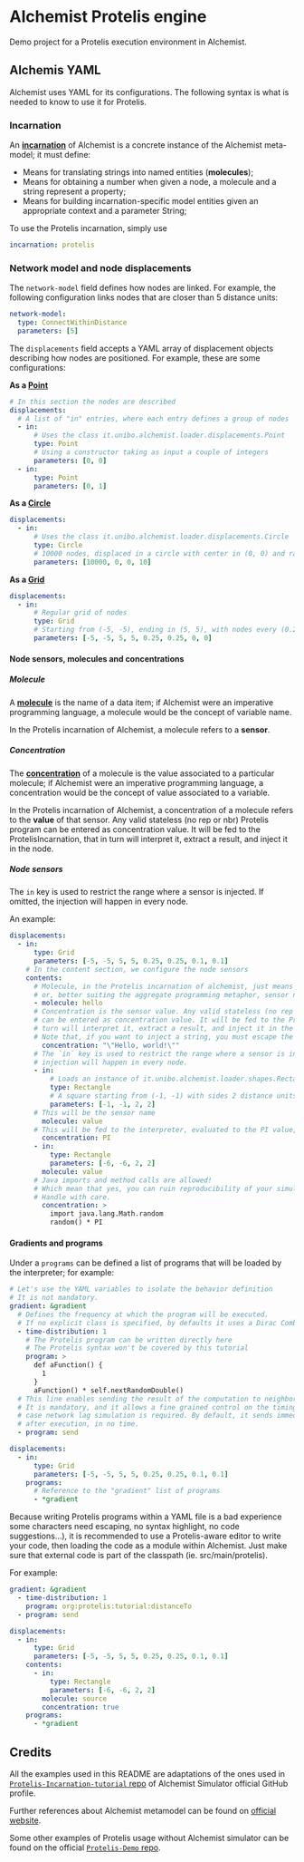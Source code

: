 # Alchemist Protelis engine

Demo project for a Protelis execution environment in Alchemist.

## Alchemis YAML

Alchemist uses YAML for its configurations.
The following syntax is what is needed to know to use it for Protelis.

### Incarnation

An [**incarnation**](https://alchemistsimulator.github.io/wiki/simulator/metamodel/#incarnations) of Alchemist 
is a concrete instance of the Alchemist meta-model;
it must define:

- Means for translating strings into named entities (**molecules**);
- Means for obtaining a number when given a node, a molecule and a string represent a property;
- Means for building incarnation-specific model entities given an appropriate context and a parameter String;

To use the Protelis incarnation, simply use

```yaml
incarnation: protelis
```

### Network model and node displacements

The `network-model` field defines how nodes are linked.
For example, the following configuration links nodes that are closer than 5 distance units:

```yaml
network-model:
  type: ConnectWithinDistance
  parameters: [5]
```

The `displacements` field accepts a YAML array of displacement objects describing how nodes are positioned.
For example, these are some configurations:

**As a [Point](https://www.javadoc.io/doc/it.unibo.alchemist/alchemist-loading/latest/it/unibo/alchemist/loader/displacements/Point.html)**
```yaml
# In this section the nodes are described
displacements:
  # A list of "in" entries, where each entry defines a group of nodes
  - in:
      # Uses the class it.unibo.alchemist.loader.displacements.Point
      type: Point
      # Using a constructor taking as input a couple of integers
      parameters: [0, 0]
  - in:
      type: Point
      parameters: [0, 1]
```

**As a [Circle](https://www.javadoc.io/static/it.unibo.alchemist/alchemist-loading/latest/it/unibo/alchemist/loader/displacements/Circle.html)**
```yaml
displacements:
  - in:
      # Uses the class it.unibo.alchemist.loader.displacements.Circle
      type: Circle
      # 10000 nodes, displaced in a circle with center in (0, 0) and radius 10
      parameters: [10000, 0, 0, 10]
```

**As a [Grid](https://www.javadoc.io/static/it.unibo.alchemist/alchemist-loading/latest/it/unibo/alchemist/loader/displacements/Grid.html)**
```yaml
displacements:
  - in:
      # Regular grid of nodes
      type: Grid
      # Starting from (-5, -5), ending in (5, 5), with nodes every (0.25, 0.25) and no randomness
      parameters: [-5, -5, 5, 5, 0.25, 0.25, 0, 0]
```

#### Node sensors, molecules and concentrations

##### Molecule

A [**molecule**](https://alchemistsimulator.github.io/it/unibo/alchemist/model/interfaces/Molecule/) is 
the name of a data item;
if Alchemist were an imperative programming language, a molecule would be the concept of variable name.

In the Protelis incarnation of Alchemist, a molecule refers to a **sensor**.

##### Concentration

The [**concentration**](https://alchemistsimulator.github.io/it/unibo/alchemist/model/interfaces/Concentration/) 
of a molecule is the value associated to a particular molecule;
if Alchemist were an imperative programming language, a concentration would be the concept of value
associated to a variable.

In the Protelis incarnation of Alchemist, a concentration of a molecule refers to the **value** of that sensor.
Any valid stateless (no rep or nbr) Protelis program can be entered as concentration value.
It will be fed to the ProtelisIncarnation, that in turn will interpret it, extract a result, and inject it in the node.

##### Node sensors

The `in` key is used to restrict the range where a sensor is injected.
If omitted, the injection will happen in every node.

An example:

```yaml
displacements:
  - in:
      type: Grid
      parameters: [-5, -5, 5, 5, 0.25, 0.25, 0.1, 0.1]
    # In the content section, we configure the node sensors
    contents:
      # Molecule, in the Protelis incarnation of alchemist, just means "global variable",
      # or, better suiting the aggregate programming metaphor, sensor name.
      - molecule: hello
      # Concentration is the sensor value. Any valid stateless (no rep or nbr) protelis program
      # can be entered as concentration value. It will be fed to the ProtelisIncarnation, that in
      # turn will interpret it, extract a result, and inject it in the node.
      # Note that, if you want to inject a string, you must escape the double quotes!
        concentration: "\"Hello, world!\""
      # The `in` key is used to restrict the range where a sensor is injected. If omitted, the
      # injection will happen in every node. 
      - in:
          # Loads an instance of it.unibo.alchemist.loader.shapes.Rectangle
          type: Rectangle
          # A square starting from (-1, -1) with sides 2 distance units large
          parameters: [-1, -1, 2, 2]
      # This will be the sensor name
        molecule: value
      # This will be fed to the interpreter, evaluated to the PI value, then bound to the sensor
        concentration: PI
      - in:
          type: Rectangle
          parameters: [-6, -6, 2, 2]
        molecule: value
      # Java imports and method calls are allowed!
      # Which mean that yes, you can ruin reproducibility of your simulation in arbitrary ways.
      # Handle with care.
        concentration: >
          import java.lang.Math.random
          random() * PI
```

#### Gradients and programs

Under a `programs` can be defined a list of programs that will be loaded by the interpreter;
for example:

```yaml
# Let's use the YAML variables to isolate the behavior definition
# It is not mandatory.
gradient: &gradient
  # Defines the frequency at which the program will be executed.
  # If no explicit class is specified, by defaults it uses a Dirac Comb.
  - time-distribution: 1
    # The Protelis program can be written directly here
    # The Protelis syntax won't be covered by this tutorial
    program: >
      def aFunction() {
        1
      }
      aFunction() * self.nextRandomDouble()
  # This line enables sending the result of the computation to neighbors.
  # It is mandatory, and it allows a fine grained control on the timing, in
  # case network lag simulation is required. By default, it sends immediately
  # after execution, in no time.
  - program: send

displacements:
  - in:
      type: Grid
      parameters: [-5, -5, 5, 5, 0.25, 0.25, 0.1, 0.1]
    programs:
      # Reference to the "gradient" list of programs
      - *gradient
```

Because writing Protelis programs within a YAML file is a bad experience
some characters need escaping, no syntax highlight, no code suggestions...), it is recommended to use a Protelis-aware
editor to write your code, then loading the code as a module within Alchemist.
Just make sure that external code is part of the classpath (ie. src/main/protelis).

For example:

```yaml
gradient: &gradient
  - time-distribution: 1
    program: org:protelis:tutorial:distanceTo
  - program: send

displacements:
  - in:
      type: Grid
      parameters: [-5, -5, 5, 5, 0.25, 0.25, 0.1, 0.1]
    contents:
      - in:
          type: Rectangle
          parameters: [-6, -6, 2, 2]
        molecule: source
        concentration: true
    programs:
      - *gradient
```

## Credits

All the examples used in this README are adaptations of the ones used in
[`Protelis-Incarnation-tutorial` repo](https://github.com/AlchemistSimulator/Protelis-Incarnation-tutorial)
of Alchemist Simulator official GitHub profile.

Further references about Alchemist metamodel can be found on
[official website](https://alchemistsimulator.github.io/wiki/simulator/metamodel/).

Some other examples of Protelis usage without Alchemist simulator can be found on the 
official [`Protelis-Demo` repo](https://github.com/Protelis/Protelis-Demo).
